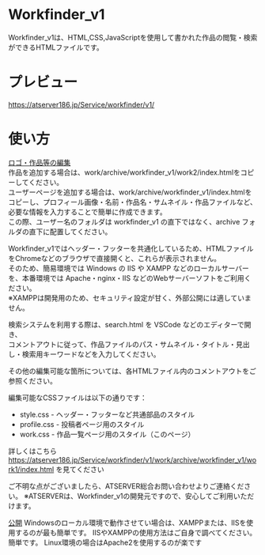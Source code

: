 # Workfinder_v1
Workfinder_v1は、HTML,CSS,JavaScriptを使用して書かれた作品の閲覧・検索ができるHTMLファイルです。

# プレビュー
https://atserver186.jp/Service/workfinder/v1/

# 使い方
<ins>ロゴ・作品等の編集</ins><br>
作品を追加する場合は、work/archive/workfinder_v1/work2/index.htmlをコピーしてください。<br>
ユーザーページを追加する場合は、work/archive/workfinder_v1/index.htmlをコピーし、プロフィール画像・名前・作品名・サムネイル・作品ファイルなど、必要な情報を入力することで簡単に作成できます。<br>
この際、ユーザー名のフォルダは workfinder_v1 の直下ではなく、archive フォルダの直下に配置してください。<br>

Workfinder_v1ではヘッダー・フッターを共通化しているため、HTMLファイルをChromeなどのブラウザで直接開くと、これらが表示されません。<br>
そのため、簡易環境では Windows の IIS や XAMPP などのローカルサーバーを、本番環境では Apache・nginx・IIS などのWebサーバーソフトをご利用ください。<br>
※XAMPPは開発用のため、セキュリティ設定が甘く、外部公開には適していません。<br>

検索システムを利用する際は、search.html を VSCode などのエディターで開き、<br>
コメントアウトに従って、作品ファイルのパス・サムネイル・タイトル・見出し・検索用キーワードなどを入力してください。<br>

その他の編集可能な箇所については、各HTMLファイル内のコメントアウトをご参照ください。<br>

編集可能なCSSファイルは以下の通りです：<br>

<ul>
  <li>
    style.css - ヘッダー・フッターなど共通部品のスタイル
  </li>
  <li>
    profile.css - 投稿者ページ用のスタイル
  </li>
  <li>
    work.css - 作品一覧ページ用のスタイル（このページ）
  </li>
</ul>

詳しくはこちら https://atserver186.jp/Service/workfinder/v1/work/archive/workfinder_v1/work1/index.html を見てください

ご不明な点がございましたら、ATSERVER総合お問い合わせよりご連絡ください。
※ATSERVERは、Workfinder_v1の開発元ですので、安心してご利用いただけます。

<ins>公開</ins>
Windowsのローカル環境で動作させてい場合は、XAMPPまたは、IISを使用するのが最も簡単です。
IISやXAMPPの使用方法はご自身で調べてください。
簡単です。
Linux環境の場合はApache2を使用するのが楽です
